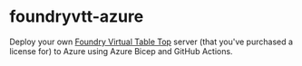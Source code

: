# foundryvtt-azure

Deploy your own [Foundry Virtual Table Top](https://foundryvtt.com/) server (that you've purchased a license for) to Azure using Azure Bicep and GitHub Actions.
